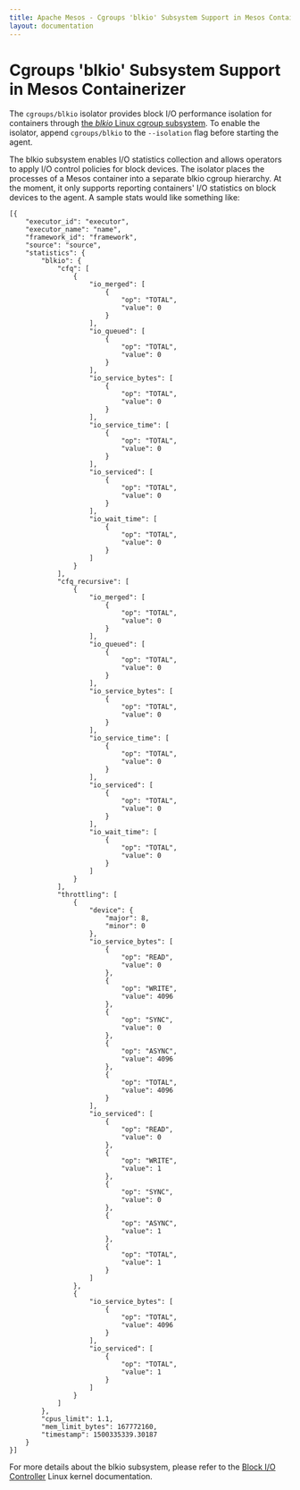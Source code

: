 ```yaml
---
title: Apache Mesos - Cgroups 'blkio' Subsystem Support in Mesos Containerizer
layout: documentation
---
```


# Cgroups 'blkio' Subsystem Support in Mesos Containerizer

The `cgroups/blkio` isolator provides block I/O performance isolation for
containers through [the *blkio* Linux cgroup subsystem](https://www.kernel.org/doc/Documentation/cgroup-v1/blkio-controller.txt).
To enable the isolator, append `cgroups/blkio` to the `--isolation` flag before
starting the agent.

The blkio subsystem enables I/O statistics collection and allows operators to
apply I/O control policies for block devices. The isolator places the processes
of a Mesos container into a separate blkio cgroup hierarchy. At the moment,
it only supports reporting containers' I/O statistics on block devices to
the agent. A sample stats would like something like:

```
[{
    "executor_id": "executor",
    "executor_name": "name",
    "framework_id": "framework",
    "source": "source",
    "statistics": {
        "blkio": {
            "cfq": [
                {
                    "io_merged": [
                        {
                            "op": "TOTAL",
                            "value": 0
                        }
                    ],
                    "io_queued": [
                        {
                            "op": "TOTAL",
                            "value": 0
                        }
                    ],
                    "io_service_bytes": [
                        {
                            "op": "TOTAL",
                            "value": 0
                        }
                    ],
                    "io_service_time": [
                        {
                            "op": "TOTAL",
                            "value": 0
                        }
                    ],
                    "io_serviced": [
                        {
                            "op": "TOTAL",
                            "value": 0
                        }
                    ],
                    "io_wait_time": [
                        {
                            "op": "TOTAL",
                            "value": 0
                        }
                    ]
                }
            ],
            "cfq_recursive": [
                {
                    "io_merged": [
                        {
                            "op": "TOTAL",
                            "value": 0
                        }
                    ],
                    "io_queued": [
                        {
                            "op": "TOTAL",
                            "value": 0
                        }
                    ],
                    "io_service_bytes": [
                        {
                            "op": "TOTAL",
                            "value": 0
                        }
                    ],
                    "io_service_time": [
                        {
                            "op": "TOTAL",
                            "value": 0
                        }
                    ],
                    "io_serviced": [
                        {
                            "op": "TOTAL",
                            "value": 0
                        }
                    ],
                    "io_wait_time": [
                        {
                            "op": "TOTAL",
                            "value": 0
                        }
                    ]
                }
            ],
            "throttling": [
                {
                    "device": {
                        "major": 8,
                        "minor": 0
                    },
                    "io_service_bytes": [
                        {
                            "op": "READ",
                            "value": 0
                        },
                        {
                            "op": "WRITE",
                            "value": 4096
                        },
                        {
                            "op": "SYNC",
                            "value": 0
                        },
                        {
                            "op": "ASYNC",
                            "value": 4096
                        },
                        {
                            "op": "TOTAL",
                            "value": 4096
                        }
                    ],
                    "io_serviced": [
                        {
                            "op": "READ",
                            "value": 0
                        },
                        {
                            "op": "WRITE",
                            "value": 1
                        },
                        {
                            "op": "SYNC",
                            "value": 0
                        },
                        {
                            "op": "ASYNC",
                            "value": 1
                        },
                        {
                            "op": "TOTAL",
                            "value": 1
                        }
                    ]
                },
                {
                    "io_service_bytes": [
                        {
                            "op": "TOTAL",
                            "value": 4096
                        }
                    ],
                    "io_serviced": [
                        {
                            "op": "TOTAL",
                            "value": 1
                        }
                    ]
                }
            ]
        },
        "cpus_limit": 1.1,
        "mem_limit_bytes": 167772160,
        "timestamp": 1500335339.30187
    }
}]
```

For more details about the blkio subsystem, please refer to
the [Block I/O Controller](https://www.kernel.org/doc/Documentation/cgroup-v1/blkio-controller.txt)
Linux kernel documentation.
